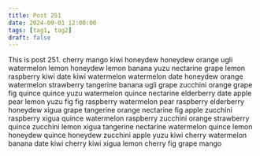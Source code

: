 ```yaml
---
title: Post 251
date: 2024-09-01 12:00:00
tags: [tag1, tag2]
draft: false
---
```

This is post 251.
cherry
mango
kiwi
honeydew
honeydew
orange
ugli
watermelon
lemon
honeydew
lemon
banana
yuzu
nectarine
grape
lemon
raspberry
kiwi
date
kiwi
watermelon
watermelon
date
honeydew
orange
watermelon
strawberry
tangerine
banana
ugli
grape
zucchini
orange
grape
fig
quince
quince
yuzu
watermelon
quince
nectarine
elderberry
date
apple
pear
lemon
yuzu
fig
fig
raspberry
watermelon
pear
raspberry
elderberry
honeydew
xigua
grape
tangerine
orange
nectarine
fig
apple
zucchini
raspberry
xigua
quince
watermelon
raspberry
zucchini
orange
strawberry
quince
zucchini
lemon
xigua
tangerine
nectarine
watermelon
quince
lemon
honeydew
quince
honeydew
zucchini
apple
yuzu
kiwi
cherry
watermelon
banana
date
kiwi
cherry
kiwi
xigua
lemon
cherry
fig
grape
mango

